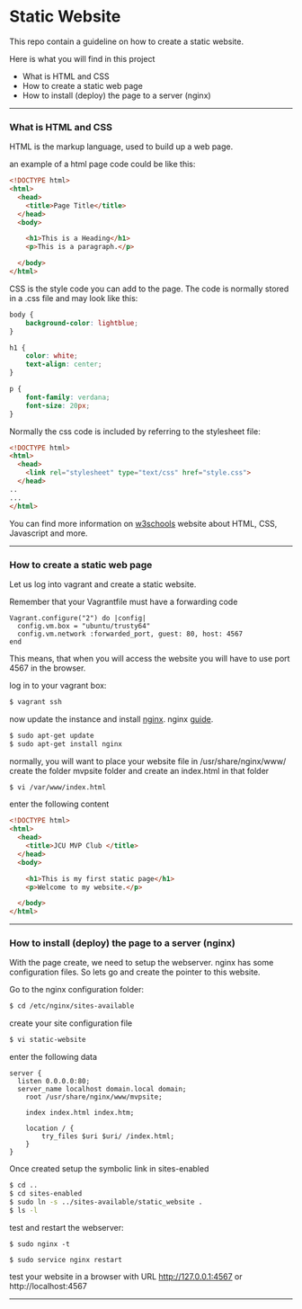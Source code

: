 # Static Website

This repo contain a guideline on how to create a static website.

Here is what you will find in this project

- What is HTML and CSS
- How to create a static web page
- How to install (deploy) the page to a server (nginx)

---

### What is HTML and CSS

HTML is the markup language, used to build up a web page.

an example of a html page code could be like this:

```html
<!DOCTYPE html>
<html>
  <head>
    <title>Page Title</title>
  </head>
  <body>

    <h1>This is a Heading</h1>
    <p>This is a paragraph.</p>

  </body>
</html>
```
CSS is the style code you can add to the page.
The code is normally stored in a .css file and may look like this:

```css
body {
    background-color: lightblue;
}

h1 {
    color: white;
    text-align: center;
}

p {
    font-family: verdana;
    font-size: 20px;
}
```
Normally the css code is included by referring to the stylesheet file:

```html
<!DOCTYPE html>
<html>
  <head>
    <link rel="stylesheet" type="text/css" href="style.css">
  </head>
..
...
</html>

```

You can find more information on [w3schools](https://www.w3schools.com/html/) website about HTML, CSS, Javascript and more.

---

### How to create a static web page
Let us log into vagrant and create a static website.

Remember that your Vagrantfile must have a forwarding code
```
Vagrant.configure("2") do |config|
  config.vm.box = "ubuntu/trusty64"
  config.vm.network :forwarded_port, guest: 80, host: 4567
end
```

This means, that when you will access the website you will have to use port 4567 in the browser.

log in to your vagrant box:
```bash
$ vagrant ssh
```
now update the instance and install [nginx](https://www.nginx.com/resources/wiki/start/). nginx [guide](https://nginx.org/en/docs/beginners_guide.html).

```bash
$ sudo apt-get update
$ sudo apt-get install nginx
```

normally, you will want to place your website file in /usr/share/nginx/www/
create the folder mvpsite folder and create an index.html in that folder

```bash
$ vi /var/www/index.html
```
enter the following content

```html
<!DOCTYPE html>
<html>
  <head>
    <title>JCU MVP Club </title>
  </head>
  <body>

    <h1>This is my first static page</h1>
    <p>Welcome to my website.</p>

  </body>
</html>
```

---

### How to install (deploy) the page to a server (nginx)
With the page create, we need to setup the webserver. nginx has some configuration files. So lets go and create the pointer to this website.

Go to the nginx configuration folder:
```bash
$ cd /etc/nginx/sites-available
```
create your site configuration file
```bash
$ vi static-website
```
enter the following data

```
server {
  listen 0.0.0.0:80;
  server_name localhost domain.local domain;
	root /usr/share/nginx/www/mvpsite;

	index index.html index.htm;

	location / {
		try_files $uri $uri/ /index.html;
	}
}
```
Once created setup the symbolic link in sites-enabled

```bash
$ cd ..
$ cd sites-enabled
$ sudo ln -s ../sites-available/static_website .
$ ls -l
```


test and restart the webserver:
```
$ sudo nginx -t

$ sudo service nginx restart
```

test your website in a browser with URL
http://127.0.0.1:4567 or http://localhost:4567

---
